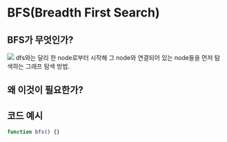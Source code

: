 # BFS(Breadth First Search)

## BFS가 무엇인가?

![](https://he-s3.s3.amazonaws.com/media/uploads/fdec3c2.jpg)
dfs와는 달리 한 node로부터 시작해 그 node와 연결되어 있는 node들을 먼저 탐색하는 그래프 탐색 방법.

## 왜 이것이 필요한가?

## 코드 예시

```js
function bfs() {}
```
